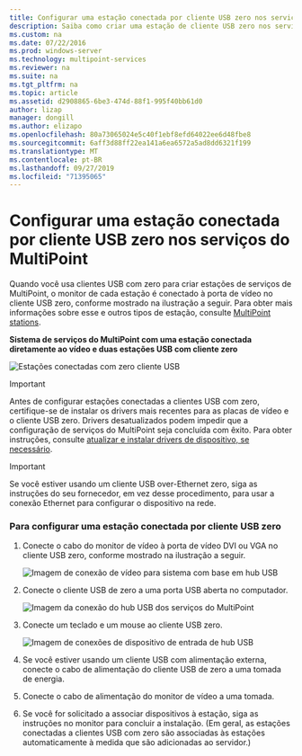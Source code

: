 ```yaml
---
title: Configurar uma estação conectada por cliente USB zero nos serviços do MultiPoint
description: Saiba como criar uma estação de cliente USB zero nos serviços do MultiPoint
ms.custom: na
ms.date: 07/22/2016
ms.prod: windows-server
ms.technology: multipoint-services
ms.reviewer: na
ms.suite: na
ms.tgt_pltfrm: na
ms.topic: article
ms.assetid: d2908865-6be3-474d-88f1-995f40bb61d0
author: lizap
manager: dongill
ms.author: elizapo
ms.openlocfilehash: 80a73065024e5c40f1ebf8efd64022ee6d48fbe8
ms.sourcegitcommit: 6aff3d88ff22ea141a6ea6572a5ad8dd6321f199
ms.translationtype: MT
ms.contentlocale: pt-BR
ms.lasthandoff: 09/27/2019
ms.locfileid: "71395065"
---
```

# <a name="set-up-a-usb-zero-client-connected-station-in-multipoint-services"></a>Configurar uma estação conectada por cliente USB zero nos serviços do MultiPoint
Quando você usa clientes USB com zero para criar estações de serviços de MultiPoint, o monitor de cada estação é conectado à porta de vídeo no cliente USB zero, conforme mostrado na ilustração a seguir. Para obter mais informações sobre esse e outros tipos de estação, consulte [MultiPoint stations](MultiPoint-services-Stations.md).
  
**Sistema de serviços do MultiPoint com uma estação conectada diretamente ao vídeo e duas estações USB com cliente zero**  
  
![Estações conectadas com zero cliente USB](./media/WMS11_diagram7.gif)  
  
> [!IMPORTANT]  
> Antes de configurar estações conectadas a clientes USB com zero, certifique-se de instalar os drivers mais recentes para as placas de vídeo e o cliente USB zero. Drivers desatualizados podem impedir que a configuração de serviços do MultiPoint seja concluída com êxito. Para obter instruções, consulte [atualizar e instalar drivers de dispositivo, se necessário](Update-and-install-device-drivers-if-needed.md).  
  
> [!IMPORTANT]  
> Se você estiver usando um cliente USB over-Ethernet zero, siga as instruções do seu fornecedor, em vez desse procedimento, para usar a conexão Ethernet para configurar o dispositivo na rede.  
  
### <a name="to-set-up-a-usb-zero-client-connected-station"></a>Para configurar uma estação conectada por cliente USB zero  
  
1.  Conecte o cabo do monitor de vídeo à porta de vídeo DVI ou VGA no cliente USB zero, conforme mostrado na ilustração a seguir.  
  
    ![Imagem de conexão de vídeo para sistema com base em hub USB](./media/WMSVideoConnection.gif)  
  
2.  Conecte o cliente USB de zero a uma porta USB aberta no computador.  
  
    ![Imagem da conexão do hub USB dos serviços do MultiPoint](./media/WMSUSBHubConnection.gif)  
  
3.  Conecte um teclado e um mouse ao cliente USB zero.  
  
    ![Imagem de conexões de dispositivo de entrada de hub USB](./media/WMSUSBDeviceConnection.gif)  
  
4.  Se você estiver usando um cliente USB com alimentação externa, conecte o cabo de alimentação do cliente USB de zero a uma tomada de energia.  
  
5.  Conecte o cabo de alimentação do monitor de vídeo a uma tomada.  
  
6.  Se você for solicitado a associar dispositivos à estação, siga as instruções no monitor para concluir a instalação. (Em geral, as estações conectadas a clientes USB com zero são associadas às estações automaticamente à medida que são adicionadas ao servidor.)
